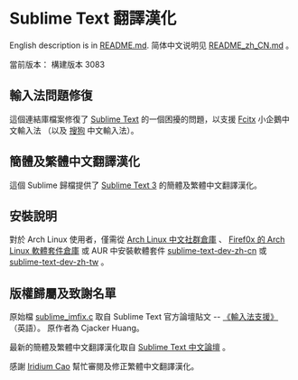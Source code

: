 Sublime Text 翻譯漢化
==================

English description is in [README.md][1].
简体中文说明见 [README_zh_CN.md][11] 。

當前版本： 構建版本 3083

輸入法問題修復
----------
這個連結庫檔案修復了 [Sublime Text][2] 的一個困擾的問題，以支援 [Fcitx][3] 小企鵝中文輸入法
（以及 [搜狗][4] 中文輸入法）。

簡體及繁體中文翻譯漢化
----------
這個 Sublime 歸檔提供了 [Sublime Text 3][5] 的簡體及繁體中文翻譯漢化。

安裝說明
----------
對於 Arch Linux 使用者，僅需從 [Arch Linux 中文社群倉庫][13] 、 [Firef0x 的 Arch Linux 軟體套件倉庫][7]
或 AUR 中安裝軟體套件 [sublime-text-dev-zh-cn][6] 或 [sublime-text-dev-zh-tw][12] 。


版權歸屬及致謝名單
----------
原始檔 [sublime_imfix.c][8] 取自 Sublime Text 官方論壇貼文 -- [《輸入法支援》][9] （英語）。
原作者為 Cjacker Huang。

最新的簡體及繁體中文翻譯漢化取自 [Sublime Text 中文論壇][10] 。

感謝 [Iridium Cao][14] 幫忙審閱及修正繁體中文翻譯漢化。

[1]: https://github.com/Firef0x/SublimeText-i18n-zh/blob/master/README.md
[2]: http://www.sublimetext.com
[3]: http://fcitx-im.org
[4]: http://pinyin.sogou.com/linux/
[5]: http://www.sublimetext.com/3
[6]: https://aur.archlinux.org/packages/sublime-text-dev-zh-cn
[7]: http://firef0x.github.io/archrepo.html
[8]: https://github.com/Firef0x/SublimeText-i18n-zh/blob/master/src/fix/imfix/sublime_imfix.c
[9]: http://www.sublimetext.com/forum/viewtopic.php?f=3&t=7006&start=10#p41343
[10]: http://sublimetext.iaixue.com
[11]: https://github.com/Firef0x/SublimeText-i18n-zh/blob/master/README_zh_CN.md
[12]: https://aur.archlinux.org/packages/sublime-text-dev-zh-tw
[13]: https://wiki.archlinux.org/index.php/Unofficial_user_repositories#archlinuxcn
[14]: https://github.com/iridiumcao

